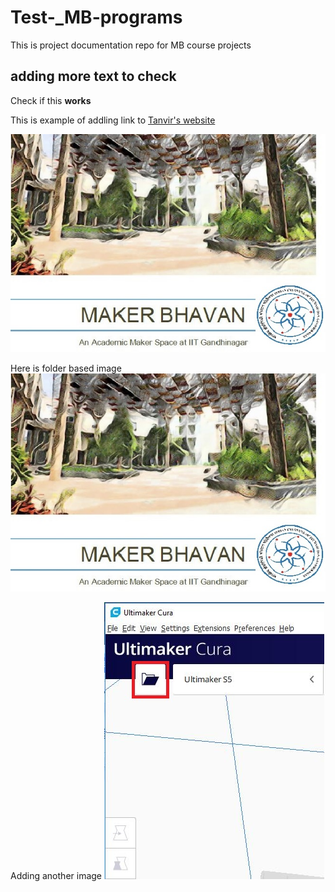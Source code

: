 # Test-_MB-programs
This is project documentation repo for MB course projects
## adding more text to check
Check if this **works**

This is example of addling link to [Tanvir's website](http://archive.fabacademy.org/2018/labs/fablabcept/students/tanvir-khorajiya/)

<img src="images/t1.JPG" >

Here is folder based image ![](images/t1.JPG) 

Adding another image ![](images/u0.JPG)
